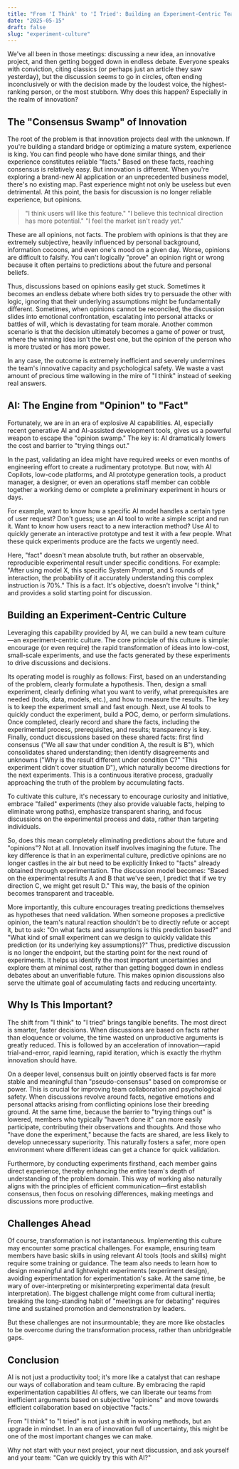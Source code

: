 ```yaml
---
title: "From 'I Think' to 'I Tried': Building an Experiment-Centric Team Culture with AI"
date: "2025-05-15"
draft: false
slug: "experiment-culture"
---
```


We've all been in those meetings: discussing a new idea, an innovative project, and then getting bogged down in endless debate. Everyone speaks with conviction, citing classics (or perhaps just an article they saw yesterday), but the discussion seems to go in circles, often ending inconclusively or with the decision made by the loudest voice, the highest-ranking person, or the most stubborn. Why does this happen? Especially in the realm of innovation?

## The "Consensus Swamp" of Innovation

The root of the problem is that innovation projects deal with the unknown.
If you're building a standard bridge or optimizing a mature system, experience is king. You can find people who have done similar things, and their experience constitutes reliable "facts." Based on these facts, reaching consensus is relatively easy.
But innovation is different. When you're exploring a brand-new AI application or an unprecedented business model, there's no existing map. Past experience might not only be useless but even detrimental. At this point, the basis for discussion is no longer reliable experience, but opinions.

> "I think users will like this feature."
> "I believe this technical direction has more potential."
> "I feel the market isn't ready yet."

These are all opinions, not facts. The problem with opinions is that they are extremely subjective, heavily influenced by personal background, information cocoons, and even one's mood on a given day. Worse, opinions are difficult to falsify. You can't logically "prove" an opinion right or wrong because it often pertains to predictions about the future and personal beliefs.

Thus, discussions based on opinions easily get stuck. Sometimes it becomes an endless debate where both sides try to persuade the other with logic, ignoring that their underlying assumptions might be fundamentally different. Sometimes, when opinions cannot be reconciled, the discussion slides into emotional confrontation, escalating into personal attacks or battles of will, which is devastating for team morale. Another common scenario is that the decision ultimately becomes a game of power or trust, where the winning idea isn't the best one, but the opinion of the person who is more trusted or has more power.

In any case, the outcome is extremely inefficient and severely undermines the team's innovative capacity and psychological safety. We waste a vast amount of precious time wallowing in the mire of "I think" instead of seeking real answers.

## AI: The Engine from "Opinion" to "Fact"

Fortunately, we are in an era of explosive AI capabilities. AI, especially recent generative AI and AI-assisted development tools, gives us a powerful weapon to escape the "opinion swamp."
The key is: AI dramatically lowers the cost and barrier to "trying things out."

In the past, validating an idea might have required weeks or even months of engineering effort to create a rudimentary prototype. But now, with AI Copilots, low-code platforms, and AI prototype generation tools, a product manager, a designer, or even an operations staff member can cobble together a working demo or complete a preliminary experiment in hours or days.

For example, want to know how a specific AI model handles a certain type of user request? Don't guess; use an AI tool to write a simple script and run it. Want to know how users react to a new interaction method? Use AI to quickly generate an interactive prototype and test it with a few people.
What these quick experiments produce are the facts we urgently need.

Here, "fact" doesn't mean absolute truth, but rather an observable, reproducible experimental result under specific conditions. For example: "After using model X, this specific System Prompt, and 5 rounds of interaction, the probability of it accurately understanding this complex instruction is 70%." This is a fact. It's objective, doesn't involve "I think," and provides a solid starting point for discussion.

## Building an Experiment-Centric Culture

Leveraging this capability provided by AI, we can build a new team culture—an experiment-centric culture.
The core principle of this culture is simple: encourage (or even require) the rapid transformation of ideas into low-cost, small-scale experiments, and use the facts generated by these experiments to drive discussions and decisions.

Its operating model is roughly as follows: First, based on an understanding of the problem, clearly formulate a hypothesis. Then, design a small experiment, clearly defining what you want to verify, what prerequisites are needed (tools, data, models, etc.), and how to measure the results. The key is to keep the experiment small and fast enough. Next, use AI tools to quickly conduct the experiment, build a POC, demo, or perform simulations. Once completed, clearly record and share the facts, including the experimental process, prerequisites, and results; transparency is key. Finally, conduct discussions based on these shared facts: first find consensus ("We all saw that under condition A, the result is B"), which consolidates shared understanding; then identify disagreements and unknowns ("Why is the result different under condition C?" "This experiment didn't cover situation D"), which naturally become directions for the next experiments. This is a continuous iterative process, gradually approaching the truth of the problem by accumulating facts.

To cultivate this culture, it's necessary to encourage curiosity and initiative, embrace "failed" experiments (they also provide valuable facts, helping to eliminate wrong paths), emphasize transparent sharing, and focus discussions on the experimental process and data, rather than targeting individuals.

So, does this mean completely eliminating predictions about the future and "opinions"? Not at all. Innovation itself involves imagining the future. The key difference is that in an experimental culture, predictive opinions are no longer castles in the air but need to be explicitly linked to "facts" already obtained through experimentation. The discussion model becomes: "Based on the experimental results A and B that we've seen, I predict that if we try direction C, we might get result D." This way, the basis of the opinion becomes transparent and traceable.

More importantly, this culture encourages treating predictions themselves as hypotheses that need validation. When someone proposes a predictive opinion, the team's natural reaction shouldn't be to directly refute or accept it, but to ask: "On what facts and assumptions is this prediction based?" and "What kind of small experiment can we design to quickly validate this prediction (or its underlying key assumptions)?" Thus, predictive discussion is no longer the endpoint, but the starting point for the next round of experiments. It helps us identify the most important uncertainties and explore them at minimal cost, rather than getting bogged down in endless debates about an unverifiable future. This makes opinion discussions also serve the ultimate goal of accumulating facts and reducing uncertainty.

## Why Is This Important?

The shift from "I think" to "I tried" brings tangible benefits. The most direct is smarter, faster decisions. When discussions are based on facts rather than eloquence or volume, the time wasted on unproductive arguments is greatly reduced. This is followed by an acceleration of innovation—rapid trial-and-error, rapid learning, rapid iteration, which is exactly the rhythm innovation should have.

On a deeper level, consensus built on jointly observed facts is far more stable and meaningful than "pseudo-consensus" based on compromise or power. This is crucial for improving team collaboration and psychological safety. When discussions revolve around facts, negative emotions and personal attacks arising from conflicting opinions lose their breeding ground. At the same time, because the barrier to "trying things out" is lowered, members who typically "haven't done it" can more easily participate, contributing their observations and thoughts. And those who "have done the experiment," because the facts are shared, are less likely to develop unnecessary superiority. This naturally fosters a safer, more open environment where different ideas can get a chance for quick validation.

Furthermore, by conducting experiments firsthand, each member gains direct experience, thereby enhancing the entire team's depth of understanding of the problem domain. This way of working also naturally aligns with the principles of efficient communication—first establish consensus, then focus on resolving differences, making meetings and discussions more productive.

## Challenges Ahead

Of course, transformation is not instantaneous. Implementing this culture may encounter some practical challenges. For example, ensuring team members have basic skills in using relevant AI tools (tools and skills) might require some training or guidance. The team also needs to learn how to design meaningful and lightweight experiments (experiment design), avoiding experimentation for experimentation's sake. At the same time, be wary of over-interpreting or misinterpreting experimental data (result interpretation). The biggest challenge might come from cultural inertia; breaking the long-standing habit of "meetings are for debating" requires time and sustained promotion and demonstration by leaders.

But these challenges are not insurmountable; they are more like obstacles to be overcome during the transformation process, rather than unbridgeable gaps.

## Conclusion

AI is not just a productivity tool; it's more like a catalyst that can reshape our ways of collaboration and team culture. By embracing the rapid experimentation capabilities AI offers, we can liberate our teams from inefficient arguments based on subjective "opinions" and move towards efficient collaboration based on objective "facts."

From "I think" to "I tried" is not just a shift in working methods, but an upgrade in mindset. In an era of innovation full of uncertainty, this might be one of the most important changes we can make.

Why not start with your next project, your next discussion, and ask yourself and your team: "Can we quickly try this with AI?"
